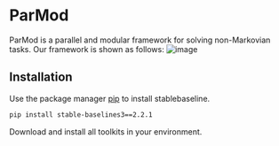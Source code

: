 # ParMod
ParMod is a parallel and modular framework for solving non-Markovian tasks. Our framework is shown as follows:
![image](https://github.com/syemichel/Experience-Classification/blob/main/overview.png)

## Installation

Use the package manager [pip](https://pip.pypa.io/en/stable/) to install stablebaseline.

```bash
pip install stable-baselines3==2.2.1
```
Download and install all toolkits in your environment.
